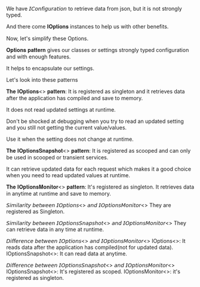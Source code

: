 We have 𝘐𝘊𝘰𝘯𝘧𝘪𝘨𝘶𝘳𝘢𝘵𝘪𝘰𝘯 to retrieve data from json, but it is not strongly typed. 

And there come 𝐈𝐎𝐩𝐭𝐢𝐨𝐧𝐬 instances to help us with other benefits.

Now, let's simplify these Options. 

𝐎𝐩𝐭𝐢𝐨𝐧𝐬 𝐩𝐚𝐭𝐭𝐞𝐫𝐧 gives our classes or settings strongly typed configuration and with enough features. 

It helps to encapsulate our settings. 

Let's look into these patterns 


𝐓𝐡𝐞 𝐈𝐎𝐩𝐭𝐢𝐨𝐧𝐬<> 𝐩𝐚𝐭𝐭𝐞𝐫𝐧:
It is registered as singleton and it retrieves data after the application has compiled and save to memory. 

It does not read updated settings at runtime.

Don't be shocked at debugging when you try to read an updated setting and you still not getting the current value/values. 

Use it when the setting does not change at runtime. 


𝐓𝐡𝐞 𝐈𝐎𝐩𝐭𝐢𝐨𝐧𝐬𝐒𝐧𝐚𝐩𝐬𝐡𝐨𝐭<> 𝐩𝐚𝐭𝐭𝐞𝐫𝐧: 
It is registered as scooped and can only be used in scooped or transient services.

It can retrieve updated data for each request which makes it a good choice when you need to read updated values at runtime.


𝐓𝐡𝐞 𝐈𝐎𝐩𝐭𝐢𝐨𝐧𝐬𝐌𝐨𝐧𝐢𝐭𝐨𝐫<> 𝐩𝐚𝐭𝐭𝐞𝐫𝐧:
It's registered as singleton. It retrieves data in anytime at runtime and save to memory. 

𝘚𝘪𝘮𝘪𝘭𝘢𝘳𝘪𝘵𝘺 𝘣𝘦𝘵𝘸𝘦𝘦𝘯 𝘐𝘖𝘱𝘵𝘪𝘰𝘯𝘴<> 𝘢𝘯𝘥 𝘐𝘖𝘱𝘵𝘪𝘰𝘯𝘴𝘔𝘰𝘯𝘪𝘵𝘰𝘳<>
They are registered as Singleton. 

𝘚𝘪𝘮𝘪𝘭𝘢𝘳𝘪𝘵𝘺 𝘣𝘦𝘵𝘸𝘦𝘦𝘯 𝘐𝘖𝘱𝘵𝘪𝘰𝘯𝘴𝘚𝘯𝘢𝘱𝘴𝘩𝘰𝘵<> 𝘢𝘯𝘥 𝘐𝘖𝘱𝘵𝘪𝘰𝘯𝘴𝘔𝘰𝘯𝘪𝘵𝘰𝘳<>
They can retrieve data in any time at runtime. 

𝘋𝘪𝘧𝘧𝘦𝘳𝘦𝘯𝘤𝘦 𝘣𝘦𝘵𝘸𝘦𝘦𝘯 𝘐𝘖𝘱𝘵𝘪𝘰𝘯𝘴<> 𝘢𝘯𝘥 𝘐𝘖𝘱𝘵𝘪𝘰𝘯𝘴𝘔𝘰𝘯𝘪𝘵𝘰𝘳<>
IOptions<>: It reads data after the application has compiled(not for updated data).
IOptionsSnapshot<>: It can read data at anytime. 

𝘋𝘪𝘧𝘧𝘦𝘳𝘦𝘯𝘤𝘦 𝘣𝘦𝘵𝘸𝘦𝘦𝘯 𝘐𝘖𝘱𝘵𝘪𝘰𝘯𝘴𝘚𝘯𝘢𝘱𝘴𝘩𝘰𝘵<> 𝘢𝘯𝘥 𝘐𝘖𝘱𝘵𝘪𝘰𝘯𝘴𝘔𝘰𝘯𝘪𝘵𝘰𝘳<>
IOptionsSnapshot<>: It's registered as scoped. 
IOptionsMonitor<>: it's registered as singleton. 